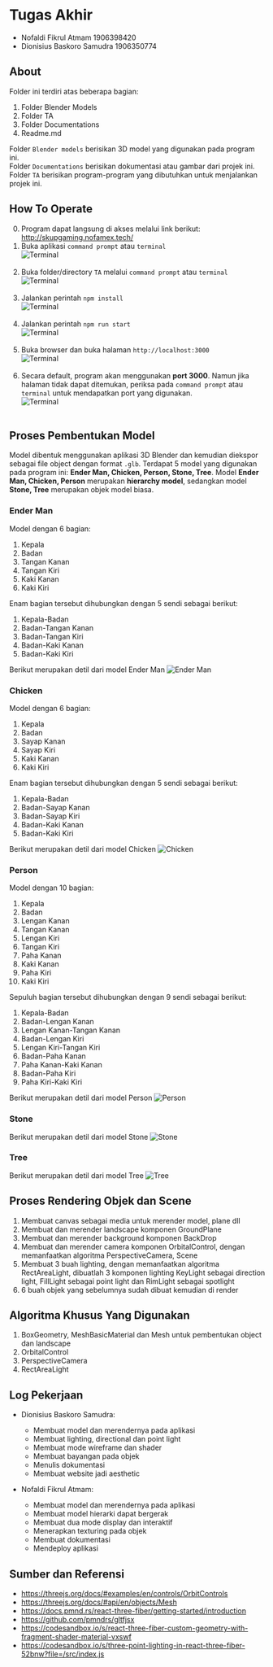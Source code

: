# Tugas Akhir

- Nofaldi Fikrul Atmam 1906398420
- Dionisius Baskoro Samudra 1906350774

## About

Folder ini terdiri atas beberapa bagian:

1. Folder Blender Models
2. Folder TA
3. Folder Documentations
4. Readme.md

Folder `Blender models` berisikan 3D model yang digunakan pada program ini. <br/>
Folder `Documentations` berisikan dokumentasi atau gambar dari projek ini. <br />
Folder `TA` berisikan program-program yang dibutuhkan untuk menjalankan projek ini.

## How To Operate
0. Program dapat langsung di akses melalui link berikut: http://skupgaming.nofamex.tech/
1. Buka aplikasi `command prompt` atau `terminal` <br/>
   ![Terminal](./Documentations/terminal.png "Terminal") <br/><br/>
2. Buka folder/directory `TA` melalui `command prompt` atau `terminal` <br/>
   ![Terminal](./Documentations/TA-dir.png "Terminal") <br/><br/>
3. Jalankan perintah `npm install` <br/>
   ![Terminal](./Documentations/npm-install.png "Terminal") <br/><br/>
4. Jalankan perintah `npm run start` <br/>
   ![Terminal](./Documentations/npm-start.png "Terminal") <br/><br/>
5. Buka browser dan buka halaman `http://localhost:3000` <br/>
   ![Terminal](./Documentations/browser.png "Terminal") <br/><br/>
6. Secara default, program akan menggunakan **port 3000**. Namun jika halaman tidak dapat ditemukan, periksa pada `command prompt` atau `terminal` untuk mendapatkan port yang digunakan. <br/>
   ![Terminal](./Documentations/localhost-port.png "Terminal") <br/><br/>

## Proses Pembentukan Model
Model dibentuk menggunakan aplikasi 3D Blender dan kemudian diekspor sebagai file object dengan format `.glb`. Terdapat 5 model yang digunakan pada program ini: **Ender Man, Chicken, Person, Stone, Tree**. Model **Ender Man, Chicken, Person** merupakan **hierarchy model**, sedangkan model **Stone, Tree** merupakan objek model biasa.

### Ender Man
Model dengan 6 bagian:

1. Kepala
2. Badan
3. Tangan Kanan
4. Tangan Kiri
5. Kaki Kanan
6. Kaki Kiri

Enam bagian tersebut dihubungkan dengan 5 sendi sebagai berikut:

1. Kepala-Badan
2. Badan-Tangan Kanan
3. Badan-Tangan Kiri
4. Badan-Kaki Kanan
5. Badan-Kaki Kiri

Berikut merupakan detil dari model Ender Man
![Ender Man](./Documentations/ender.png "Ender Man")

### Chicken
Model dengan 6 bagian:

1. Kepala
2. Badan
3. Sayap Kanan
4. Sayap Kiri
5. Kaki Kanan
6. Kaki Kiri

Enam bagian tersebut dihubungkan dengan 5 sendi sebagai berikut:

1. Kepala-Badan
2. Badan-Sayap Kanan
3. Badan-Sayap Kiri
4. Badan-Kaki Kanan
5. Badan-Kaki Kiri

Berikut merupakan detil dari model Chicken
![Chicken](./Documentations/chicken.png "Chicken")

### Person
Model dengan 10 bagian:

1. Kepala
2. Badan
3. Lengan Kanan
4. Tangan Kanan
5. Lengan Kiri
6. Tangan Kiri
7. Paha Kanan
8. Kaki Kanan
9. Paha Kiri
10. Kaki Kiri

Sepuluh bagian tersebut dihubungkan dengan 9 sendi sebagai berikut:

1. Kepala-Badan
2. Badan-Lengan Kanan
3. Lengan Kanan-Tangan Kanan
4. Badan-Lengan Kiri
5. Lengan Kiri-Tangan Kiri
6. Badan-Paha Kanan
7. Paha Kanan-Kaki Kanan
8. Badan-Paha Kiri
9. Paha Kiri-Kaki Kiri

Berikut merupakan detil dari model Person
![Person](./Documentations/person.png "Person")

### Stone
Berikut merupakan detil dari model Stone
![Stone](./Documentations/stone.png "Stone")

### Tree
Berikut merupakan detil dari model Tree
![Tree](./Documentations/tree.png "Tree")

## Proses Rendering Objek dan Scene

1. Membuat canvas sebagai media untuk merender model, plane dll
2. Membuat dan merender landscape komponen GroundPlane
3. Membuat dan merender background komponen BackDrop
4. Membuat dan merender camera komponen OrbitalControl, dengan memanfaatkan algoritma PerspectiveCamera, Scene
5. Membuat 3 buah lighting, dengan memanfaatkan algoritma RectAreaLight, dibuatlah 3 komponen lighting KeyLight sebagai direction light, FillLight sebagai point light dan RimLight sebagai spotlight
6. 6 buah objek yang sebelumnya sudah dibuat kemudian di render

## Algoritma Khusus Yang Digunakan

1. BoxGeometry, MeshBasicMaterial dan Mesh untuk pembentukan object dan landscape
2. OrbitalControl
3. PerspectiveCamera
4. RectAreaLight

## Log Pekerjaan

- Dionisius Baskoro Samudra:

  - Membuat model dan merendernya pada aplikasi
  - Membuat lighting, directional dan point light
  - Membuat mode wireframe dan shader
  - Membuat bayangan pada objek
  - Menulis dokumentasi
  - Membuat website jadi aesthetic

- Nofaldi Fikrul Atmam:
  - Membuat model dan merendernya pada aplikasi
  - Membuat model hierarki dapat bergerak
  - Membuat dua mode display dan interaktif
  - Menerapkan texturing pada objek
  - Membuat dokumentasi
  - Mendeploy aplikasi

## Sumber dan Referensi

- https://threejs.org/docs/#examples/en/controls/OrbitControls
- https://threejs.org/docs/#api/en/objects/Mesh
- https://docs.pmnd.rs/react-three-fiber/getting-started/introduction
- https://github.com/pmndrs/gltfjsx
- https://codesandbox.io/s/react-three-fiber-custom-geometry-with-fragment-shader-material-vxswf
- https://codesandbox.io/s/three-point-lighting-in-react-three-fiber-52bnw?file=/src/index.js
